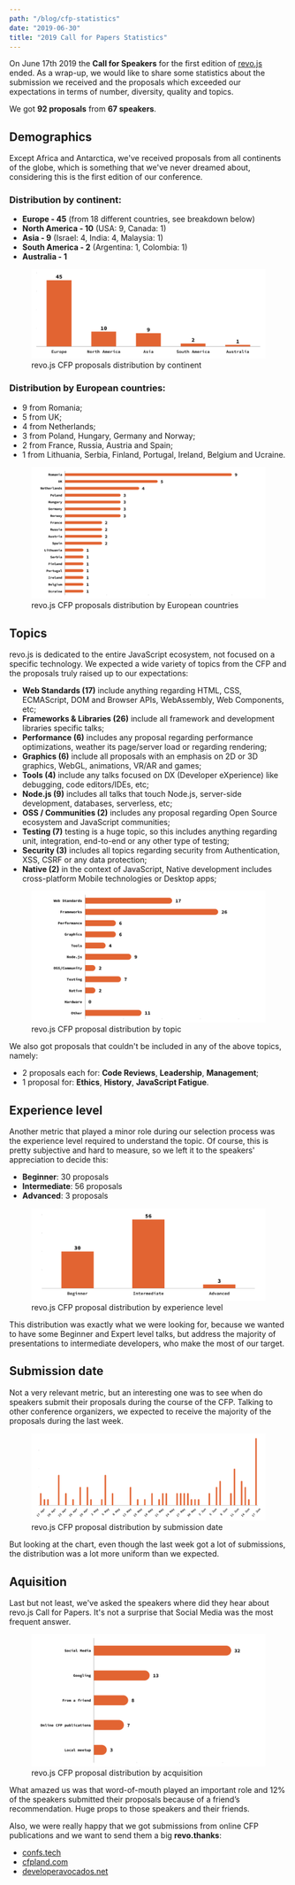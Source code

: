 ```yaml
---
path: "/blog/cfp-statistics"
date: "2019-06-30"
title: "2019 Call for Papers Statistics"
---
```


On June 17th 2019 the **Call for Speakers** for the first edition of [revo.js](https://revojs.ro) ended. As a wrap-up, we would like to share some statistics about the submission we received and the proposals which exceeded our expectations in terms of number, diversity, quality and topics.

We got **92 proposals** from **67 speakers**.

## Demographics

Except Africa and Antarctica, we've received proposals from all continents of the globe, which is something that we've never dreamed about, considering this is the first edition of our conference.

### Distribution by continent:

- **Europe - 45** (from 18 different countries, see breakdown below)
- **North America - 10** (USA: 9, Canada: 1)
- **Asia - 9** (Israel: 4, India: 4, Malaysia: 1)
- **South America - 2** (Argentina: 1, Colombia: 1)
- **Australia - 1**

<figure>
  <img src="1-revo.js-cfp-distribution-by-continent.png" alt="revo.js CFP proposals distribution by continent"/>
  <figcaption>revo.js CFP proposals distribution by continent</figcaption>
</figure>

### Distribution by European countries:

- 9 from Romania;
- 5 from UK;
- 4 from Netherlands;
- 3 from Poland, Hungary, Germany and Norway;
- 2 from France, Russia, Austria and Spain;
- 1 from Lithuania, Serbia, Finland, Portugal, Ireland, Belgium and Ucraine.

<figure>
  <img src="2-revo.js-cfp-distribution-by-european-countries.png" alt="revo.js CFP proposals distribution by European countries"/>
  <figcaption>revo.js CFP proposals distribution by European countries</figcaption>
</figure>

## Topics

revo.js is dedicated to the entire JavaScript ecosystem, not focused on a specific technology. We expected a wide variety of topics from the CFP and the proposals truly raised up to our expectations:

- **Web Standards (17)**
  include anything regarding HTML, CSS, ECMAScript, DOM and Browser APIs, WebAssembly, Web Components, etc;
- **Frameworks &amp; Libraries (26)**
  include all framework and development libraries specific talks;
- **Performance (6)**
  includes any proposal regarding performance optimizations, weather its page/server load or regarding rendering;
- **Graphics (6)**
  include all proposals with an emphasis on 2D or 3D graphics, WebGL, animations, VR/AR and games;
- **Tools (4)**
  include any talks focused on DX (Developer eXperience) like debugging, code editors/IDEs, etc;
- **Node.js (9)**
  includes all talks that touch Node.js, server-side development, databases, serverless, etc;
- **OSS / Communities (2)**
  includes any proposal regarding Open Source ecosystem and JavaScript communities;
- **Testing (7)**
  testing is a huge topic, so this includes anything regarding unit, integration, end-to-end or any other type of testing;
- **Security (3)**
  includes all topics regarding security from Authentication, XSS, CSRF or any data protection;
- **Native (2)**
  in the context of JavaScript, Native development includes cross-platform Mobile technologies or Desktop apps;

<figure>
  <img src="3-revo.js-cfp-distribution-by-proposal-topic.png" alt="revo.js CFP proposal distribution by topic"/>
  <figcaption>revo.js CFP proposal distribution by topic</figcaption>
</figure>

We also got proposals that couldn't be included in any of the above topics, namely:

- 2 proposals each for: **Code Reviews**, **Leadership**, **Management**;
- 1 proposal for: **Ethics**, **History**, **JavaScript Fatigue**.

## Experience level

Another metric that played a minor role during our selection process was the experience level required to understand the topic. Of course, this is pretty subjective and hard to measure, so we left it to the speakers' appreciation to decide this:

- **Beginner**: 30 proposals
- **Intermediate**: 56 proposals
- **Advanced**: 3 proposals

<figure>
  <img src="4-revo.js-cfp-distribution-by-experience-level.png" alt="revo.js CFP proposal distribution by experience level"/>
  <figcaption>revo.js CFP proposal distribution by experience level</figcaption>
</figure>

This distribution was exactly what we were looking for, because we wanted to have some Beginner and Expert level talks, but address the majority of presentations to intermediate developers, who make the most of our target.

## Submission date

Not a very relevant metric, but an interesting one was to see when do speakers submit their proposals during the course of the CFP. Talking to other conference organizers, we expected to receive the majority of the proposals during the last week.

<figure>
  <img src="5-revo.js-cfp-distribution-by-submission-date.png" alt="revo.js CFP proposal distribution by submission date"/>
  <figcaption>revo.js CFP proposal distribution by submission date</figcaption>
</figure>

But looking at the chart, even though the last week got a lot of submissions, the distribution was a lot more uniform than we expected.

## Aquisition

Last but not least, we've asked the speakers where did they hear about revo.js Call for Papers. It's not a surprise that Social Media was the most frequent answer.

<figure>
  <img src="6-revo.js-cfp-distribution-by-acquisition.png" alt="revo.js CFP proposal distribution by acquisition"/>
  <figcaption>revo.js CFP proposal distribution by acquisition</figcaption>
</figure>

What amazed us was that word-of-mouth played an important role and 12% of the speakers submitted their proposals because of a friend’s recommendation. Huge props to those speakers and their friends.

Also, we were really happy that we got submissions from online CFP publications and we want to send them a big **revo.thanks**:

- [confs.tech](https://confs.tech/)
- [cfpland.com](https://www.cfpland.com/)
- [developeravocados.net](https://developeravocados.net/)
